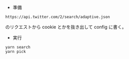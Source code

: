 - 準備

```
https://api.twitter.com/2/search/adaptive.json
```

のリクエストから cookie とかを抜き出して config に書く。

- 実行

```shell
yarn search
yarn pick
```

